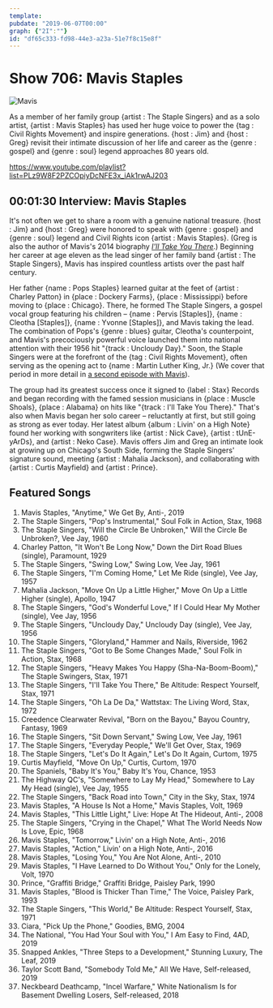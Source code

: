```yaml
---
template: 
pubdate: "2019-06-07T00:00"
graph: {"2I":""}
id: "df65c333-fd98-44e3-a23a-51e7f8c15e8f"
---
```






# Show 706: Mavis Staples

![Mavis](https://static.soundopinions.org/images/2019/Mavis_1.jpg)

As a member of her family group {artist : The Staple Singers} and as a solo artist, {artist : Mavis Staples} has used her huge voice to power the {tag : Civil Rights Movement} and inspire generations. {host : Jim} and {host : Greg} revisit their intimate discussion of her life and career as the {genre : gospel} and {genre : soul} legend approaches 80 years old.

https://www.youtube.com/playlist?list=PLz9W8F2PZCOpiyDcNFE3x_iAk1rwAJ203



## 00:01:30 Interview: Mavis Staples

It's not often we get to share a room with a genuine national treasure. {host : Jim} and {host : Greg} were honored to speak with {genre : gospel} and {genre : soul} legend and Civil Rights icon {artist : Mavis Staples}. (Greg is also the author of Mavis's 2014 biography [*I'll Take You There*](http://www.simonandschuster.com/books/Ill-Take-You-There/Greg-Kot/9781451647860).) Beginning her career at age eleven as the lead singer of her family band {artist : The Staple Singers}, Mavis has inspired countless artists over the past half century.

Her father {name : Pops Staples} learned guitar at the feet of {artist : Charley Patton} in {place : Dockery Farms}, {place : Mississippi} before moving to {place : Chicago}. There, he formed The Staple Singers, a gospel vocal group featuring his children – {name : Pervis [Staples]}, {name : Cleotha [Staples]}, {name : Yvonne [Staples]}, and Mavis taking the lead. The combination of Pops's {genre : blues} guitar, Cleotha's counterpoint, and Mavis's precociously powerful voice launched them into national attention with their 1956 hit "{track : Uncloudy Day}." Soon, the Staple Singers were at the forefront of the {tag : Civil Rights Movement}, often serving as the opening act to {name : Martin Luther King, Jr.} (We cover that period in more detail in [a second episode with Mavis](https://soundopinions.org/show/618/)).

The group had its greatest success once it signed to {label : Stax} Records and began recording with the famed session musicians in {place : Muscle Shoals}, {place : Alabama} on hits like "{track : I'll Take You There}." That's also when Mavis began her solo career – reluctantly at first, but still going as strong as ever today. Her latest album {album : Livin' on a High Note} found her working with songwriters like {artist : Nick Cave}, {artist : tUnE-yArDs}, and {artist : Neko Case}. Mavis offers Jim and Greg an intimate look at growing up on Chicago's South Side, forming the Staple Singers' signature sound, meeting {artist : Mahalia Jackson}, and collaborating with {artist : Curtis Mayfield} and {artist : Prince}.



## Featured Songs

1. Mavis Staples, "Anytime," We Get By, Anti-, 2019
2. The Staple Singers, "Pop's Instrumental," Soul Folk in Action, Stax, 1968
3. The Staple Singers, "Will the Circle Be Unbroken," Will the Circle Be Unbroken?, Vee Jay, 1960
4. Charley Patton, "It Won't Be Long Now," Down the Dirt Road Blues (single), Paramount, 1929
5. The Staple Singers, "Swing Low," Swing Low, Vee Jay, 1961
6. The Staple Singers, "I'm Coming Home," Let Me Ride (single), Vee Jay, 1957
7. Mahalia Jackson, "Move On Up a Little Higher," Move On Up a Little Higher (single), Apollo, 1947
8. The Staple Singers, "God's Wonderful Love," If I Could Hear My Mother (single), Vee Jay, 1956
9. The Staple Singers, "Uncloudy Day," Uncloudy Day (single), Vee Jay, 1956
10. The Staple Singers, "Gloryland," Hammer and Nails, Riverside, 1962
11. The Staple Singers, "Got to Be Some Changes Made," Soul Folk in Action, Stax, 1968
12. The Staple Singers, "Heavy Makes You Happy (Sha-Na-Boom-Boom)," The Staple Swingers, Stax, 1971
13. The Staple Singers, "I'll Take You There," Be Altitude: Respect Yourself, Stax, 1971
14. The Staple Singers, "Oh La De Da," Wattstax: The Living Word, Stax, 1972
15. Creedence Clearwater Revival, "Born on the Bayou," Bayou Country, Fantasy, 1969
16. The Staple Singers, "Sit Down Servant," Swing Low, Vee Jay, 1961
17. The Staple Singers, "Everyday People," We'll Get Over, Stax, 1969
18. The Staple Singers, "Let's Do It Again," Let's Do It Again, Curtom, 1975
19. Curtis Mayfield, "Move On Up," Curtis, Curtom, 1970
20. The Spaniels, "Baby It's You," Baby It's You, Chance, 1953
21. The Highway QC's, "Somewhere to Lay My Head," Somewhere to Lay My Head (single), Vee Jay, 1955
22. The Staple Singers, "Back Road into Town," City in the Sky, Stax, 1974
23. Mavis Staples, "A House Is Not a Home," Mavis Staples, Volt, 1969
24. Mavis Staples, "This Little Light," Live: Hope At The Hideout, Anti-, 2008
25. The Staple Singers, "Crying in the Chapel," What The World Needs Now Is Love, Epic, 1968
26. Mavis Staples, "Tomorrow," Livin' on a High Note, Anti-, 2016
27. Mavis Staples, "Action," Livin' on a High Note, Anti-, 2016
28. Mavis Staples, "Losing You," You Are Not Alone, Anti-, 2010
29. Mavis Staples, "I Have Learned to Do Without You," Only for the Lonely, Volt, 1970
30. Prince, "Graffiti Bridge," Graffiti Bridge, Paisley Park, 1990
31. Mavis Staples, "Blood is Thicker Than Time," The Voice, Paisley Park, 1993
32. The Staple Singers, "This World," Be Altitude: Respect Yourself, Stax, 1971
33. Ciara, "Pick Up the Phone," Goodies, BMG, 2004
34. The National, "You Had Your Soul with You," I Am Easy to Find, 4AD, 2019
35. Snapped Ankles, "Three Steps to a Development," Stunning Luxury, The Leaf, 2019
36. Taylor Scott Band, "Somebody Told Me," All We Have, Self-released, 2019
37. Neckbeard Deathcamp, "Incel Warfare," White Nationalism Is for Basement Dwelling Losers, Self-released, 2018